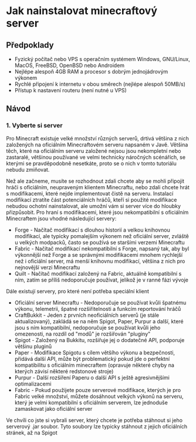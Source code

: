 # Jak nainstalovat minecraftový server

## Předpoklady

- Fyzický počítač nebo VPS s operačním systémem Windows, GNU/Linux, MacOS, FreeBSD, OpenBSD nebo Androidem
- Nejlépe alespoň 4GB RAM a procesor s dobrým jednojádrovým výkonem
- Rychlé připojení k internetu v obou směrech (nejlépe alespoň 50MB/s)
- Přístup k nastavení routeru (není nutné u VPS)

## Návod

### 1. Vyberte si server

Pro Minecraft existuje velké množství různých serverů, drtivá většina z nich založených na oficiálním Minecraftovém serveru napsaném v Javě. Většina těch, které na oficiálním serveru založené nejsou jsou nekompletní nebo zastaralé, většinou používané ve velmi technicky náročných scénářích, se kterými se pravděpodobně nesetkáte, proto se o nich v tomto tutoriálu nebudu zmiňovat.

Než ale začneme, musíte se rozhodnout zdali chcete aby se mohli připojit hráči s oficiálním, neupraveným klientem Minecraftu, nebo zdali chcete hrát s modifikacemi, které nejde implementovat čistě na serveru. Instalací modifikací ztratíte část potenciálních hráčů, kteří si použité modifikace nebudou ochotní nainstalovat, ale umožní vám si server více do hloubky přizpůsobit. Pro hraní s modifikacemi, které jsou nekompatibilní s oficiálním Minecraftem jsou vhodné následující servery:

- Forge - Načítač modifikací s dlouhou historií a velkou knihovnou modifikací, ale typicky pomalejším výkonem než oficiální server, zvláště u velkých modpacků, často se používá se staršími verzemi Minecraftu
- Fabric - Načítač modifikací nekompatibilní s Forge, napsaný tak, aby byl výkonnější než Forge a se správnými modifikacemi mnohem rychlejší než i oficiální server, má menší knihovnu modifikací, většina z nich pro nejnovější verzi Minecraftu
- Quilt - Načítač modifikací založený na Fabric, aktuálně kompatibilní s ním, zatím se příliš nedoporučuje používat, jelikož je v ranné fázi vývoje

Dále existují servery, pro které není potřeba speciální klient

- Oficiální server Minecraftu - Nedoporučuje se používat kvůli špatnému výkonu, telemetrii, špatné rozšiřitelnosti a funkcím reportování hráčů
- CraftBukkit - Jeden z prvních neoficiálních serverů (je stále aktualizovaný), zakládá se na něm Spigot, Paper, Purpur a další, které jsou s ním kompatibilní, nedoporučuje se používat kvůli jeho omezenosti, na rozdíl od "modů" je rozšiřován "pluginy"
- Spigot - Založený na Bukkitu, rozšiřuje jej o dodatečné API, podporuje většinu pluginů
- Paper - Modifikace Spigotu s cílem většího výkonu a bezpečnosti, přidává další API, může být problematický pokud jde o perfektní kompatibilitu s oficiálním minecraftem (opravuje některé chyby na kterých závisí některé redstonové stroje)
- Purpur - Další rozšíření Paperu o další API s ještě agresivnějšími optimalizacemi
- Fabric - Pokud použijete pouze serverové modifikace, kterých je pro Fabric velké množství, můžete dosáhnout velkých výkonů na serveru, který je velmi kompatibilní s oficiálním serverem, lze jednoduše zamaskovat jako oficiální server

Ve chvíli co jste si vybrali server, který chcete je potřeba stáhnout si jeho serverový .jar soubor. Tyto soubory lze typicky stáhnout z jejich oficiálních stránek, až na Spigot